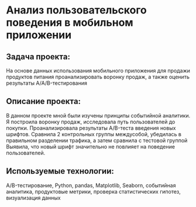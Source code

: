# Анализ пользовательского поведения в мобильном приложении

## Задача проекта:
На основе данных использования мобильного приложения для продажи продуктов питания проанализировать воронку продаж, а также оценить результаты A/A/B-тестирования 

## Описание проекта:
В данном проекте мной были изучены принципы событийной аналитики. Я построила воронку продаж, исследовала путь пользователей до покупки. Проанализировала
результаты A/B-теста введения новых шрифтов. Сравнила 2 контрольных группы междусобой, убедилась в правильном разделении трафика, а затем сравнила с тестовой группой
Выявила, что новый шрифт значительно не повлияет на поведение пользователей.

## Используемые технологии:
A/B-тестирование, Python, pandas, Matplotlib, Seaborn, событийная аналитика, продуктовые метрики, проверка статистических гипотез, визуализация данных
